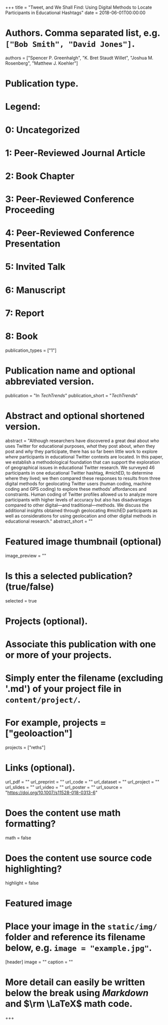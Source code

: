+++
title = "Tweet, and We Shall Find: Using Digital Methods to Locate Participants in Educational Hashtags"
date = 2018-06-01T00:00:00

# Authors. Comma separated list, e.g. `["Bob Smith", "David Jones"]`.
authors = ["Spencer P. Greenhalgh", "K. Bret Staudt Willet", "Joshua M. Rosenberg", "Matthew J. Koehler"]

# Publication type.
# Legend:
#  0: Uncategorized
#  1: Peer-Reviewed Journal Article
#  2: Book Chapter
#  3: Peer-Reviewed Conference Proceeding
#  4: Peer-Reviewed Conference Presentation
#  5: Invited Talk
#  6: Manuscript
#  7: Report
#  8: Book
publication_types = ["1"]

# Publication name and optional abbreviated version.
publication = "In *TechTrends*"
publication_short = "*TechTrends*"

# Abstract and optional shortened version.
abstract = "Although researchers have discovered a great deal about *who* uses Twitter for educational purposes, *what* they post about, *when* they post and *why* they participate, there has so far been little work to explore *where* participants in educational Twitter contexts are located. In this paper, we establish a methodological foundation that can support the exploration of geographical issues in educational Twitter research. We surveyed 46 participants in one educational Twitter hashtag, #michED, to determine where they lived; we then compared these responses to results from three digital methods for geolocating Twitter users (human coding, machine coding and GPS coding) to explore these methods’ affordances and constraints. Human coding of Twitter profiles allowed us to analyze more participants with higher levels of accuracy but also has disadvantages compared to other digital—and traditional—methods. We discuss the additional insights obtained through geolocating #michED participants as well as considerations for using geolocation and other digital methods in educational research."
abstract_short = ""

# Featured image thumbnail (optional)
image_preview = ""

# Is this a selected publication? (true/false)
selected = true

# Projects (optional).
#   Associate this publication with one or more of your projects.
#   Simply enter the filename (excluding '.md') of your project file in `content/project/`. 
#   For example, projects = ["geoloaction"]
projects = ["reths"]

# Links (optional).
url_pdf = ""
url_preprint = ""
url_code = ""
url_dataset = ""
url_project = ""
url_slides = ""
url_video = ""
url_poster = ""
url_source = "https://doi.org/10.1007/s11528-018-0313-6"

# Does the content use math formatting?
math = false

# Does the content use source code highlighting?
highlight = false

# Featured image
# Place your image in the `static/img/` folder and reference its filename below, e.g. `image = "example.jpg"`.
[header]
image = ""
caption = ""

# More detail can easily be written below the break using *Markdown* and $\rm \LaTeX$ math code.

+++

